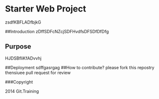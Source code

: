 # Starter Web Project
zsdfKBFLADfbjkG

##Introduction
zDffSDFcNZcjSDFHvdfsDFSDfDfDfg

## Purpose
HJDSBfliKfADvvhj

##Deployment
sdffgasrgag
##How to contribute?
please fork this repostry
thensiuee pull request for review


###Copyright

2014 Git.Training